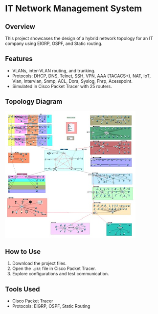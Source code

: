 # IT Network Management System

## Overview
This project showcases the design of a hybrid network topology for an IT company using EIGRP, OSPF, and Static routing.

## Features
- VLANs, inter-VLAN routing, and trunking.
- Protocols: DHCP, DNS, Telnet, SSH, VPN, AAA (TACACS+), NAT, IoT, Vlan, Intervlan, Snmp, ACL, Dora, Syslog, Fhrp, Acesspoint.
- Simulated in Cisco Packet Tracer with 25 routers.

## Topology Diagram
![Network Diagram](topology-diagram.png.jpg)

## How to Use
1. Download the project files.
2. Open the `.pkt` file in Cisco Packet Tracer.
3. Explore configurations and test communication.

## Tools Used
- Cisco Packet Tracer
- Protocols: EIGRP, OSPF, Static Routing
